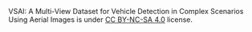 VSAI: A Multi-View Dataset for Vehicle Detection in Complex Scenarios Using Aerial Images is under [CC BY-NC-SA 4.0](https://creativecommons.org/licenses/by-nc-sa/4.0/) license.